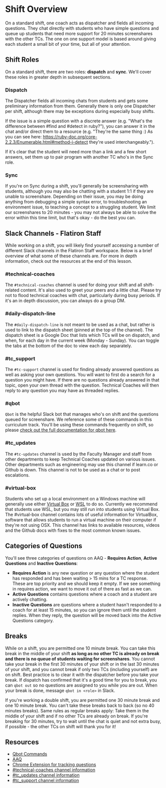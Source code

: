 # Shift Overview
On a standard shift, one coach acts as dispatcher and fields all incoming questions. They chat directly with students who have simple questions and queue up students that need more support for 20 minutes screenshares with the other TCs. The one on one support model is based around giving each student a small bit of your time, but all of your attention.

## Shift Roles
On a standard shift, there are two roles: **dispatch** and **sync**. We'll cover these roles in greater depth in subsequent sections.

### Dispatch
The Dispatcher fields all incoming chats from students and gets some preliminary information from them. Generally there is only one Dispatcher per shift, although there may be exceptions during especially busy shifts.

If the issue is a simple question with a discrete answer (e.g. "What's the difference between #find and #detect in ruby?"), you can answer it in the chat and/or direct them to a resource (e.g. "They're the same thing :) As you can see here: https://ruby-doc.org/core-2.2.3/Enumerable.html#method-i-detect they're used interchangeably.").

If it's clear that the student will need more than a link and a few short answers, set them up to pair program with another TC who's in the Sync role.

### Sync
If you're on Sync during a shift, you'll generally be screensharing with students, although you may also be chatting with a student 1:1 if they are unable to screenshare. Depending on their issue, you may be doing anything from debugging a simple syntax error, to troubleshooting an environment issue, to teaching a concept to a struggling student. We limit our screenshares to 20 minutes - you may not always be able to solve the error within this time limit, but that's okay - do the best you can.

## Slack Channels - Flatiron Staff
While working on a shift, you will likely find yourself accessing a number of different Slack channels in the Flatiron Staff workspace. Below is a brief overview of what some of these channels are. For more in depth information, check out the resources at the end of this lesson.

### #technical-coaches
The `#technical-coaches` channel is used for doing your shift and all shift-related content. It's also used to greet your peers and a little chat. Please try not to flood technical coaches with chat, particularly during busy periods. If it's an in depth discussion, you can always do a group DM.

### #daily-dispatch-line
The `#daily-dispatch-line` is not meant to be used as a chat, but rather is used to link to the dispatch sheet (pinned at the top of the channel). The dispatch sheet is a Google Doc that lists which TCs will be on dispatch, and when, for each day in the current week (Monday - Sunday). You can toggle the tabs at the bottom of the doc to view each day separately.

### #tc_support
The `#tc-support` channel is used for finding already answered questions as well as asking your own questions. You will want to first do a search for a question you might have. If there are no questions already answered in that topic, open your own thread with the question. Technical Coaches will then reply to any question you may have as threaded replies.

### #qbot
`Qbot` is the helpful Slack bot that manages who's on shift and the questions queued for screenshare. We reference some of these commands in this curriculum track. You'll be using these commands frequently on shift, so please [check out the full documentation for qbot here](https://github.com/flatiron-labs/technical-coach-resources/blob/master/qbot.md).

### #tc_updates
The `#tc-updates` channel is used by the Faculty Manager and staff from other departments to keep Technical Coaches updated on various issues. Other departments such as engineering may use this channel if learn.co or Github is down. This channel is not to be used as a chat or to post escalations.

### #virtual-box
Students who set up a local environment on a Windows machine will generally use either [Virtual Box](https://help.learn.co/en/articles/1489324-setting-up-linux-virtual-box) or [WSL](https://github.com/micahshute/wsl-setup) to do so. Currently we recommend that students use WSL, but you may still run into students using Virtual Box. The #virtual-box channel contains lots of useful information for VirtualBox, software that allows students to run a virtual machine on their computer if they're not using OSX. This channel has links to available resources, videos and the Github docs with fixes to the most common known issues.



## Categories of Questions
You'll see three categories of questions on AAQ - **Requires Action**, **Active Questions** and **Inactive Questions**:

- **Requires Action** is any new question or any question where the student has responded and has been waiting > 15 mins for a TC response. These are top priority and we should keep it empty. If we see something in requires action, we want to move it out of there as fast as we can.
- **Active Questions** contains questions where a coach and a student are actively chatting.
- **Inactive Questions** are questions where a student hasn't responded to a coach for at least 15 minutes, so you can ignore them until the student replies. When they reply, the question will be moved back into the Active Questions category.

## Breaks
While on a shift, you are permitted one 10 minute break. You can take this break in the middle of your shift **as long as no other TC is already on break and there is no queue of students waiting for screenshares**. You cannot take your break in the first 30 minutes of your shift or in the last 30 minutes of your shift, and you cannot break if only two TCs (including yourself) are on shift. Best practice is to clear it with the dispatcher before you take your break. If dispatch has confirmed that it's a good time for you to break, you can `qbot out` so no questions are assigned to you while you are out. When your break is done, message `qbot in <role>` in Slack.

If you're working a double shift, you are permitted one 30 minute break and one 10 minute break. You can't take these breaks back to back (so no 40 minutes breaks). Same rules as regular breaks apply: Take them in the middle of your shift and if no other TCs are already on break. If you're breaking for 30 minutes, try to wait until the chat is quiet and not extra busy, if possible - the other TCs on shift will thank you for it!


## Resources
* [Qbot Commands](https://github.com/flatiron-labs/technical-coach-resources/blob/master/qbot.md)
* [AAQ](https://learn.co/expert-chat)
* [Chrome Extension for tracking questions](https://chrome.google.com/webstore/detail/le3/hjjhpafjpkkjbdchnaeikofponobhngc)
* [#technical-coaches channel information](https://github.com/flatiron-labs/technical-coach-resources/blob/master/tc_channels/technical_coaches_channel.md)
* [#tc_updates channel information](https://github.com/flatiron-labs/technical-coach-resources/blob/master/tc_channels/tc_updates_channel.md)
* [#tc_support channel information](https://github.com/flatiron-labs/technical-coach-resources/blob/master/tc_channels/tc_support_channel.md)
